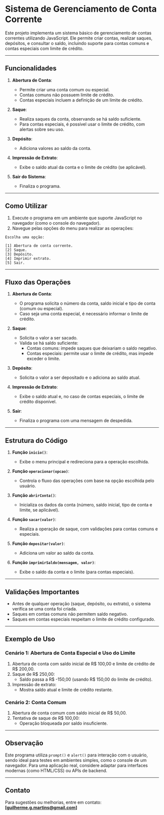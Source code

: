 # Sistema de Gerenciamento de Conta Corrente

Este projeto implementa um sistema básico de gerenciamento de contas correntes utilizando JavaScript. Ele permite criar contas, realizar saques, depósitos, e consultar o saldo, incluindo suporte para contas comuns e contas especiais com limite de crédito.

---

## Funcionalidades

1. **Abertura de Conta**:
   - Permite criar uma conta comum ou especial.
   - Contas comuns não possuem limite de crédito.
   - Contas especiais incluem a definição de um limite de crédito.

2. **Saque**:
   - Realiza saques da conta, observando se há saldo suficiente.
   - Para contas especiais, é possível usar o limite de crédito, com alertas sobre seu uso.

3. **Depósito**:
   - Adiciona valores ao saldo da conta.

4. **Impressão de Extrato**:
   - Exibe o saldo atual da conta e o limite de crédito (se aplicável).

5. **Sair do Sistema**:
   - Finaliza o programa.

---

## Como Utilizar

1. Execute o programa em um ambiente que suporte JavaScript no navegador (como o console do navegador).
2. Navegue pelas opções do menu para realizar as operações:

```
Escolha uma opção:

[1] Abertura de conta corrente.
[2] Saque.
[3] Depósito.
[4] Imprimir extrato.
[5] Sair.
```

---

## Fluxo das Operações

1. **Abertura de Conta**:
   - O programa solicita o número da conta, saldo inicial e tipo de conta (comum ou especial).
   - Caso seja uma conta especial, é necessário informar o limite de crédito.

2. **Saque**:
   - Solicita o valor a ser sacado.
   - Valida se há saldo suficiente:
     - Contas comuns: impede saques que deixariam o saldo negativo.
     - Contas especiais: permite usar o limite de crédito, mas impede exceder o limite.

3. **Depósito**:
   - Solicita o valor a ser depositado e o adiciona ao saldo atual.

4. **Impressão de Extrato**:
   - Exibe o saldo atual e, no caso de contas especiais, o limite de crédito disponível.

5. **Sair**:
   - Finaliza o programa com uma mensagem de despedida.

---

## Estrutura do Código

1. **Função `inicio()`**:
   - Exibe o menu principal e redireciona para a operação escolhida.

2. **Função `operacionar(opcao)`**:
   - Controla o fluxo das operações com base na opção escolhida pelo usuário.

3. **Função `abrirConta()`**:
   - Inicializa os dados da conta (número, saldo inicial, tipo de conta e limite, se aplicável).

4. **Função `sacar(valor)`**:
   - Realiza a operação de saque, com validações para contas comuns e especiais.

5. **Função `depositar(valor)`**:
   - Adiciona um valor ao saldo da conta.

6. **Função `imprimirSaldo(mensagem, valor)`**:
   - Exibe o saldo da conta e o limite (para contas especiais).

---

## Validações Importantes

- Antes de qualquer operação (saque, depósito, ou extrato), o sistema verifica se uma conta foi criada.
- Saques em contas comuns não permitem saldo negativo.
- Saques em contas especiais respeitam o limite de crédito configurado.

---

## Exemplo de Uso

### Cenário 1: Abertura de Conta Especial e Uso do Limite
1. Abertura de conta com saldo inicial de R$ 100,00 e limite de crédito de R$ 200,00.
2. Saque de R$ 250,00:
   - Saldo passa a R$ -150,00 (usando R$ 150,00 do limite de crédito).
3. Impressão de extrato:
   - Mostra saldo atual e limite de crédito restante.

### Cenário 2: Conta Comum
1. Abertura de conta comum com saldo inicial de R$ 50,00.
2. Tentativa de saque de R$ 100,00:
   - Operação bloqueada por saldo insuficiente.

---

## Observação
Este programa utiliza `prompt()` e `alert()` para interação com o usuário, sendo ideal para testes em ambientes simples, como o console de um navegador. Para uma aplicação real, considere adaptar para interfaces modernas (como HTML/CSS) ou APIs de backend.

---

## Contato
Para sugestões ou melhorias, entre em contato: **[guilherme.g.martins@gmail.com]**

